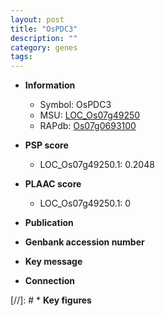 ```yaml
---
layout: post
title: "OsPDC3"
description: ""
category: genes
tags: 
---
```


* **Information**  
    + Symbol: OsPDC3  
    + MSU: [LOC_Os07g49250](http://rice.plantbiology.msu.edu/cgi-bin/ORF_infopage.cgi?orf=LOC_Os07g49250)  
    + RAPdb: [Os07g0693100](http://rapdb.dna.affrc.go.jp/viewer/gbrowse_details/irgsp1?name=Os07g0693100)  

* **PSP score**  
    + LOC_Os07g49250.1: 0.2048 

* **PLAAC score**  
    + LOC_Os07g49250.1: 0 

* **Publication**  

* **Genbank accession number**  

* **Key message**  

* **Connection**  

[//]: # * **Key figures**  


